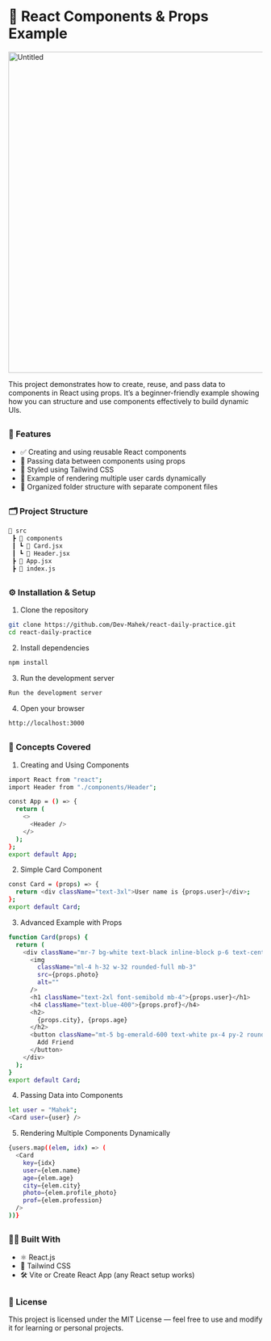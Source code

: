 # 🔰 React Components & Props Example

<img width="1813" height="636" alt="Untitled" src="https://github.com/user-attachments/assets/af73093f-d4eb-4efe-8eb7-a8cd26ea74d5" />

<p>This project demonstrates how to create, reuse, and pass data to components in React using props. It’s a beginner-friendly 
example showing how you can structure and use components effectively to build dynamic UIs.</p>

##

<h3>🚀 Features</h3>

- ✅ Creating and using reusable React components
- 🔁 Passing data between components using props
- 🎨 Styled using Tailwind CSS
- 👤 Example of rendering multiple user cards dynamically
- 🧱 Organized folder structure with separate component files

##

<h3>🗂️ Project Structure</h3>

```bash
📁 src
 ┣ 📁 components
 ┃ ┗ 📄 Card.jsx
 ┃ ┗ 📄 Header.jsx
 ┣ 📄 App.jsx
 ┣ 📄 index.js
```

##    

<h3>⚙️ Installation & Setup</h3>

1. Clone the repository

```bash
git clone https://github.com/Dev-Mahek/react-daily-practice.git
cd react-daily-practice
```

2. Install dependencies

```bash
npm install
```

3. Run the development server

```bash
Run the development server
````

4. Open your browser

```bash
http://localhost:3000
```

##

<h3>🧠 Concepts Covered</h3>

1. Creating and Using Components

```bash
import React from "react";
import Header from "./components/Header";

const App = () => {
  return (
    <>
      <Header />
    </>
  );
};
export default App;
```

2. Simple Card Component

```bash
const Card = (props) => {
  return <div className="text-3xl">User name is {props.user}</div>;
};
export default Card;
```

3. Advanced Example with Props

```bash
function Card(props) {
  return (
    <div className="mr-7 bg-white text-black inline-block p-6 text-center rounded">
      <img
        className="ml-4 h-32 w-32 rounded-full mb-3"
        src={props.photo}
        alt=""
      />
      <h1 className="text-2xl font-semibold mb-4">{props.user}</h1>
      <h4 className="text-blue-400">{props.prof}</h4>
      <h2>
        {props.city}, {props.age}
      </h2>
      <button className="mt-5 bg-emerald-600 text-white px-4 py-2 rounded font-medium">
        Add Friend
      </button>
    </div>
  );
}
export default Card;
```

4. Passing Data into Components

```bash
let user = "Mahek";
<Card user={user} />
```

5. Rendering Multiple Components Dynamically

```bash
{users.map((elem, idx) => (
  <Card
    key={idx}
    user={elem.name}
    age={elem.age}
    city={elem.city}
    photo={elem.profile_photo}
    prof={elem.profession}
  />
))}
```

##

<h3>🧑‍💻 Built With</h3>

- ⚛️ React.js
- 💨 Tailwind CSS
- 🛠️ Vite or Create React App (any React setup works)

##

<h3>📄 License</h3>

This project is licensed under the MIT License — feel free to use and modify it for learning or personal projects.
